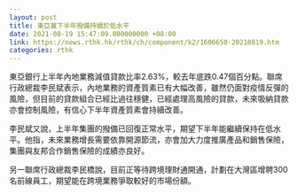 ```yaml
---
layout: post
title: 東亞冀下半年撥備持續於低水平
date: 2021-08-19 15:47:09.000000000 +08:00
link: https://news.rthk.hk/rthk/ch/component/k2/1606650-20210819.htm
categories: rthk
---
```


東亞銀行上半年內地業務減值貸款比率2.63%，較去年底跌0.47個百分點。聯席行政總裁李民斌表示，內地業務的資產質素已有大幅改善，雖然仍面對疫情反彈的風險，但目前的貸款組合已經比過往穩健，已經處理高風險的貸款，未來吸納貸款亦會控制風險，有信心下半年資產質素會持續改善。

李民斌又說，上半年集團的撥備已回復正常水平，期望下半年能繼續保持在低水平。他指，未來業務增長需要依靠開源節流，亦會加大力度推廣產品和銷售保險，集團與友邦合作銷售保險的成績亦良好。

另一聯席行政總裁李民橋說，目前正等待跨境理財通開通，計劃在大灣區增聘300名前線員工，期望能在跨境業務爭取較好的市場份額。
